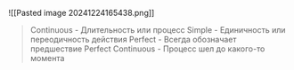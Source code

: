 ![[Pasted image 20241224165438.png]]

> Continuous - Длительность или процесс 
> Simple - Единичность или переодичность действия
> Perfect - Всегда обозначает предшествие
> Perfect Continuous - Процесс шел до какого-то момента
 

